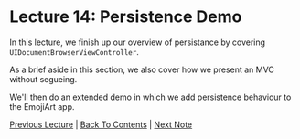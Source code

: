 # Lecture 14: Persistence Demo

In this lecture, we finish up our overview of persistance by covering `UIDocumentBrowserViewController`.

As a brief aside in this section, we also cover how we present an MVC without segueing.

We'll then do an extended demo in which we add persistence behaviour to the EmojiArt app.

[Previous Lecture](../Lecture%2013%20-%20Persistance/Part%206%20-%20UIDocuments.md) | [Back To Contents](https://github.com/Firanus/stanford-iOS-lecture-notes) | [Next Note](../Lecture%2014%20-%20Persistence%20Demo/Part%201%20-%20UIDocumentBrowserViewController.md)